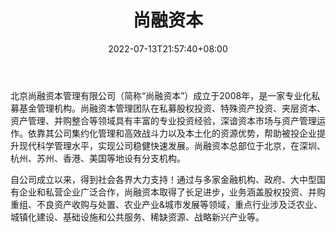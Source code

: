 ﻿---
weight: 
title: "尚融资本"
description: "北京尚融资本管理有限公司（简称“尚融资本”）成立于2008年，是一家专业化的私募基金管理机构"
date: 2022-07-13T21:57:40+08:00
lastmod: 2022-07-13T16:45:40+08:00
draft: false
authors: ["浮尘"]
featuredImage: "shangrongziben.png"
link: "https://www.chnc.com.cn/"
tags: ["投资机构","尚融资本"]
categories: ["navigation"]
navigation: ["投资机构"]
lightgallery: true
toc: true
pinned: false
recommend: false
recommend1: false
---
北京尚融资本管理有限公司（简称“尚融资本”）成立于2008年，是一家专业化私募基金管理机构。尚融资本管理团队在私募股权投资、特殊资产投资、夹层资本、资产管理、并购整合等领域具有丰富的专业投资经验，深谙资本市场与资产管理运作。依靠其公司集约化管理和高效战斗力以及本土化的资源优势，帮助被投企业提升现代科学管理水平，实现公司稳健快速发展。尚融资本总部位于北京，在深圳、杭州、苏州、香港、美国等地设有分支机构。

自公司成立以来，得到社会各界大力支持！通过与多家金融机构、政府、大中型国有企业和私营企业广泛合作，尚融资本取得了长足进步，业务涵盖股权投资、并购重组、不良资产收购与处置、农业产业&城市发展等领域，重点行业涉及泛农业、城镇化建设、基础设施和公共服务、稀缺资源、战略新兴产业等。